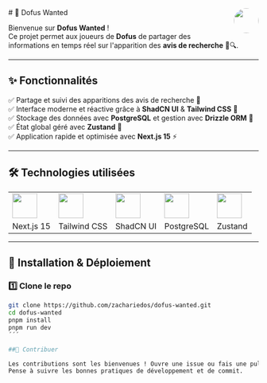 <img src="https://github.com/zachariedos.png" width="50" align="right" style="border-radius: 50%;" />
# 🎯 Dofus Wanted

Bienvenue sur **Dofus Wanted** !  
Ce projet permet aux joueurs de **Dofus** de partager des informations en temps réel sur l'apparition des **avis de recherche** 🏹🔍.

---

## ✨ Fonctionnalités

✅ Partage et suivi des apparitions des avis de recherche 📜  
✅ Interface moderne et réactive grâce à **ShadCN UI** & **Tailwind CSS** 🎨  
✅ Stockage des données avec **PostgreSQL** et gestion avec **Drizzle ORM** 💾  
✅ État global géré avec **Zustand** 🐻  
✅ Application rapide et optimisée avec **Next.js 15** ⚡  

---

## 🛠️ Technologies utilisées

<table>
  <tr>
    <td><img src="https://cdn.worldvectorlogo.com/logos/next-js.svg" width="50"></td>
    <td><img src="https://avatars.githubusercontent.com/u/67109815?s=200&v=4" width="50"></td>
    <td><img src="https://avatars.githubusercontent.com/u/24422338?s=200&v=4" width="50"></td>
    <td><img src="https://upload.wikimedia.org/wikipedia/commons/2/29/Postgresql_elephant.svg" width="50"></td>
    <td><img src="https://zustand-demo.pmnd.rs/zustand.svg" width="50"></td>
  </tr>
  <tr>
    <td>Next.js 15</td>
    <td>Tailwind CSS</td>
    <td>ShadCN UI</td>
    <td>PostgreSQL</td>
    <td>Zustand</td>
  </tr>
</table>

---

## 🚀 Installation & Déploiement

### 1️⃣ Clone le repo  
```bash
git clone https://github.com/zachariedos/dofus-wanted.git
cd dofus-wanted
pnpm install
pnpm run dev
´´´

##🤝 Contribuer

Les contributions sont les bienvenues ! Ouvre une issue ou fais une pull request.
Pense à suivre les bonnes pratiques de développement et de commit.